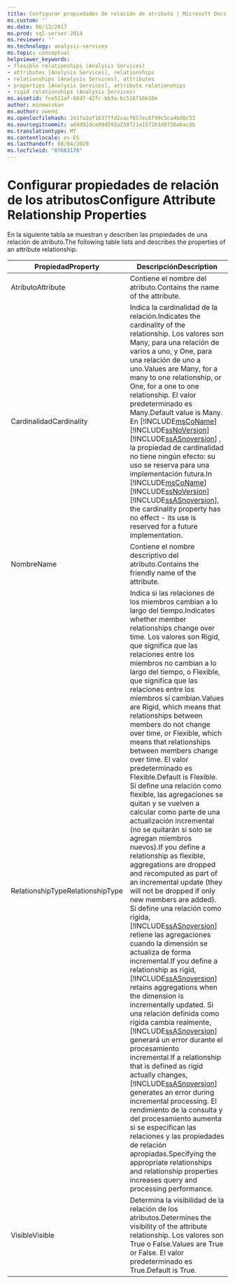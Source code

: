 ```yaml
---
title: Configurar propiedades de relación de atributo | Microsoft Docs
ms.custom: ''
ms.date: 06/13/2017
ms.prod: sql-server-2014
ms.reviewer: ''
ms.technology: analysis-services
ms.topic: conceptual
helpviewer_keywords:
- flexible relationships (Analysis Services)
- attributes [Analysis Services], relationships
- relationships [Analysis Services], attributes
- properties [Analysis Services], attribute relationships
- rigid relationships (Analysis Services)
ms.assetid: fce511af-66d7-42fc-bb3a-6c516f16b10e
author: minewiskan
ms.author: owend
ms.openlocfilehash: 241fa2af16377fd2cacf657ec6f99c5ca4bd0c53
ms.sourcegitcommit: ad4d92dce894592a259721a1571b1d8736abacdb
ms.translationtype: MT
ms.contentlocale: es-ES
ms.lasthandoff: 08/04/2020
ms.locfileid: "87663178"
---
```

# <a name="configure-attribute-relationship-properties"></a><span data-ttu-id="f6ef1-102">Configurar propiedades de relación de los atributos</span><span class="sxs-lookup"><span data-stu-id="f6ef1-102">Configure Attribute Relationship Properties</span></span>
  <span data-ttu-id="f6ef1-103">En la siguiente tabla se muestran y describen las propiedades de una relación de atributo.</span><span class="sxs-lookup"><span data-stu-id="f6ef1-103">The following table lists and describes the properties of an attribute relationship.</span></span>  
  
|<span data-ttu-id="f6ef1-104">Propiedad</span><span class="sxs-lookup"><span data-stu-id="f6ef1-104">Property</span></span>|<span data-ttu-id="f6ef1-105">Descripción</span><span class="sxs-lookup"><span data-stu-id="f6ef1-105">Description</span></span>|  
|--------------|-----------------|  
|<span data-ttu-id="f6ef1-106">Atributo</span><span class="sxs-lookup"><span data-stu-id="f6ef1-106">Attribute</span></span>|<span data-ttu-id="f6ef1-107">Contiene el nombre del atributo.</span><span class="sxs-lookup"><span data-stu-id="f6ef1-107">Contains the name of the attribute.</span></span>|  
|<span data-ttu-id="f6ef1-108">Cardinalidad</span><span class="sxs-lookup"><span data-stu-id="f6ef1-108">Cardinality</span></span>|<span data-ttu-id="f6ef1-109">Indica la cardinalidad de la relación.</span><span class="sxs-lookup"><span data-stu-id="f6ef1-109">Indicates the cardinality of the relationship.</span></span> <span data-ttu-id="f6ef1-110">Los valores son Many, para una relación de varios a uno, y One, para una relación de uno a uno.</span><span class="sxs-lookup"><span data-stu-id="f6ef1-110">Values are Many, for a many to one relationship, or One, for a one to one relationship.</span></span> <span data-ttu-id="f6ef1-111">El valor predeterminado es Many.</span><span class="sxs-lookup"><span data-stu-id="f6ef1-111">Default value is Many.</span></span> <span data-ttu-id="f6ef1-112">En [!INCLUDE[msCoName](../../includes/msconame-md.md)] [!INCLUDE[ssNoVersion](../../includes/ssnoversion-md.md)] [!INCLUDE[ssASnoversion](../../includes/ssasnoversion-md.md)] , la propiedad de cardinalidad no tiene ningún efecto: su uso se reserva para una implementación futura.</span><span class="sxs-lookup"><span data-stu-id="f6ef1-112">In [!INCLUDE[msCoName](../../includes/msconame-md.md)] [!INCLUDE[ssNoVersion](../../includes/ssnoversion-md.md)] [!INCLUDE[ssASnoversion](../../includes/ssasnoversion-md.md)], the cardinality property has no effect - its use is reserved for a future implementation.</span></span>|  
|<span data-ttu-id="f6ef1-113">Nombre</span><span class="sxs-lookup"><span data-stu-id="f6ef1-113">Name</span></span>|<span data-ttu-id="f6ef1-114">Contiene el nombre descriptivo del atributo.</span><span class="sxs-lookup"><span data-stu-id="f6ef1-114">Contains the friendly name of the attribute.</span></span>|  
|<span data-ttu-id="f6ef1-115">RelationshipType</span><span class="sxs-lookup"><span data-stu-id="f6ef1-115">RelationshipType</span></span>|<span data-ttu-id="f6ef1-116">Indica si las relaciones de los miembros cambian a lo largo del tiempo.</span><span class="sxs-lookup"><span data-stu-id="f6ef1-116">Indicates whether member relationships change over time.</span></span> <span data-ttu-id="f6ef1-117">Los valores son Rigid, que significa que las relaciones entre los miembros no cambian a lo largo del tiempo, o Flexible, que significa que las relaciones entre los miembros sí cambian.</span><span class="sxs-lookup"><span data-stu-id="f6ef1-117">Values are Rigid, which means that relationships between members do not change over time, or Flexible, which means that relationships between members change over time.</span></span> <span data-ttu-id="f6ef1-118">El valor predeterminado es Flexible.</span><span class="sxs-lookup"><span data-stu-id="f6ef1-118">Default is Flexible.</span></span> <span data-ttu-id="f6ef1-119">Si define una relación como flexible, las agregaciones se quitan y se vuelven a calcular como parte de una actualización incremental (no se quitarán si solo se agregan miembros nuevos).</span><span class="sxs-lookup"><span data-stu-id="f6ef1-119">If you define a relationship as flexible, aggregations are dropped and recomputed as part of an incremental update (they will not be dropped if only new members are added).</span></span> <span data-ttu-id="f6ef1-120">Si define una relación como rígida, [!INCLUDE[ssASnoversion](../../includes/ssasnoversion-md.md)] retiene las agregaciones cuando la dimensión se actualiza de forma incremental.</span><span class="sxs-lookup"><span data-stu-id="f6ef1-120">If you define a relationship as rigid, [!INCLUDE[ssASnoversion](../../includes/ssasnoversion-md.md)] retains aggregations when the dimension is incrementally updated.</span></span> <span data-ttu-id="f6ef1-121">Si una relación definida como rígida cambia realmente, [!INCLUDE[ssASnoversion](../../includes/ssasnoversion-md.md)] generará un error durante el procesamiento incremental.</span><span class="sxs-lookup"><span data-stu-id="f6ef1-121">If a relationship that is defined as rigid actually changes, [!INCLUDE[ssASnoversion](../../includes/ssasnoversion-md.md)] generates an error during incremental processing.</span></span> <span data-ttu-id="f6ef1-122">El rendimiento de la consulta y del procesamiento aumenta si se especifican las relaciones y las propiedades de relación apropiadas.</span><span class="sxs-lookup"><span data-stu-id="f6ef1-122">Specifying the appropriate relationships and relationship properties increases query and processing performance.</span></span>|  
|<span data-ttu-id="f6ef1-123">Visible</span><span class="sxs-lookup"><span data-stu-id="f6ef1-123">Visible</span></span>|<span data-ttu-id="f6ef1-124">Determina la visibilidad de la relación de los atributos.</span><span class="sxs-lookup"><span data-stu-id="f6ef1-124">Determines the visibility of the attribute relationship.</span></span> <span data-ttu-id="f6ef1-125">Los valores son True o False.</span><span class="sxs-lookup"><span data-stu-id="f6ef1-125">Values are True or False.</span></span> <span data-ttu-id="f6ef1-126">El valor predeterminado es True.</span><span class="sxs-lookup"><span data-stu-id="f6ef1-126">Default is True.</span></span>|  
  
  
